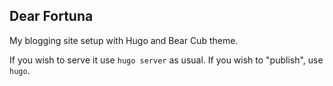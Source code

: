 ## Dear Fortuna

My blogging site setup with Hugo and Bear Cub theme.

If you wish to serve it use `hugo server` as usual. If you wish to "publish", use `hugo`.

